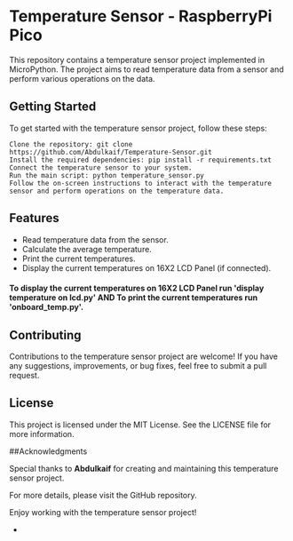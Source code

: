 # Temperature Sensor - RaspberryPi Pico

This repository contains a temperature sensor project implemented in MicroPython. The project aims to read temperature data from a sensor and perform various operations on the data.

## Getting Started

To get started with the temperature sensor project, follow these steps:

```
Clone the repository: git clone https://github.com/Abdulkaif/Temperature-Sensor.git
Install the required dependencies: pip install -r requirements.txt
Connect the temperature sensor to your system.
Run the main script: python temperature_sensor.py
Follow the on-screen instructions to interact with the temperature sensor and perform operations on the temperature data.
```

## Features

- Read temperature data from the sensor.
- Calculate the average temperature.
- Print the current temperatures.
- Display the current temperatures on 16X2 LCD Panel (if connected).
#### To display the current temperatures on 16X2 LCD Panel run 'display temperature on lcd.py' AND To print the current temperatures run 'onboard_temp.py'.

## Contributing

Contributions to the temperature sensor project are welcome! If you have any suggestions, improvements, or bug fixes, feel free to submit a pull request.

## License

This project is licensed under the MIT License. See the LICENSE file for more information.

##Acknowledgments

Special thanks to **Abdulkaif** for creating and maintaining this temperature sensor project.

For more details, please visit the GitHub repository.

Enjoy working with the temperature sensor project!







- 
